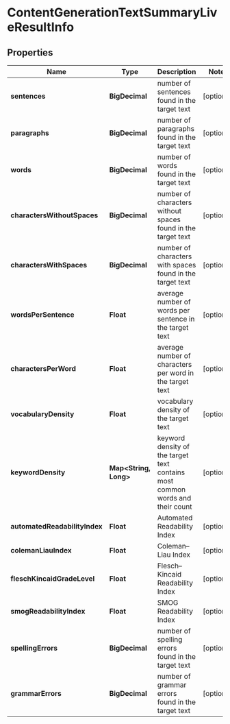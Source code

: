 

# ContentGenerationTextSummaryLiveResultInfo


## Properties

| Name | Type | Description | Notes |
|------------ | ------------- | ------------- | -------------|
|**sentences** | **BigDecimal** | number of sentences found in the target text |  [optional] |
|**paragraphs** | **BigDecimal** | number of paragraphs found in the target text |  [optional] |
|**words** | **BigDecimal** | number of words found in the target text |  [optional] |
|**charactersWithoutSpaces** | **BigDecimal** | number of characters without spaces found in the target text |  [optional] |
|**charactersWithSpaces** | **BigDecimal** | number of characters with spaces found in the target text |  [optional] |
|**wordsPerSentence** | **Float** | average number of words per sentence in the target text |  [optional] |
|**charactersPerWord** | **Float** | average number of characters per word in the target text |  [optional] |
|**vocabularyDensity** | **Float** | vocabulary density of the target text |  [optional] |
|**keywordDensity** | **Map&lt;String, Long&gt;** | keyword density of the target text contains most common words and their count |  [optional] |
|**automatedReadabilityIndex** | **Float** | Automated Readability Index |  [optional] |
|**colemanLiauIndex** | **Float** | Coleman–Liau Index |  [optional] |
|**fleschKincaidGradeLevel** | **Float** | Flesch–Kincaid Readability Index |  [optional] |
|**smogReadabilityIndex** | **Float** | SMOG Readability Index |  [optional] |
|**spellingErrors** | **BigDecimal** | number of spelling errors found in the target text |  [optional] |
|**grammarErrors** | **BigDecimal** | number of grammar errors found in the target text |  [optional] |



